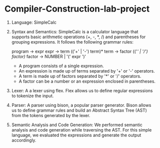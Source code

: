 # Compiler-Construction-lab-project
1. Language: SimpleCalc
2. Syntax and Semantics: SimpleCalc is a calculator language that supports basic arithmetic operations (+, -, *, /) and parentheses for grouping expressions. It follows the following grammar rules:

   program         -> expr
   expr            -> term (('+' | '-') term)*
   term            -> factor (('*' | '/') factor)*
   factor          -> NUMBER
                   | '(' expr ')'

   - A program consists of a single expression.
   - An expression is made up of terms separated by '+' or '-' operators.
   - A term is made up of factors separated by '*' or '/' operators.
   - A factor can be a number or an expression enclosed in parentheses.

3. Lexer: A a lexer using flex. Flex allows us to define regular expressions to tokenize the input.

4. Parser: A parser using bison, a popular parser generator. Bison allows us to define grammar rules and build an Abstract Syntax Tree (AST) from the tokens generated by the lexer.

5. Semantic Analysis and Code Generation: We performed semantic analysis and code generation while traversing the AST. For this simple language, we evaluated the expressions and generate the output accordingly.
